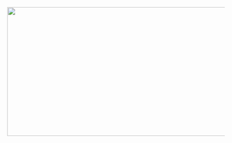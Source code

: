 <div align="center">
  <img height="300" width="600" src="https://ireumvmoybitxftsqlgh.supabase.co/storage/v1/object/sign/Cuts/one-piece-law?token=eyJhbGciOiJIUzI1NiIsInR5cCI6IkpXVCJ9.eyJ1cmwiOiJDdXRzL29uZS1waWVjZS1sYXciLCJpYXQiOjE3MDI5MDYyOTgsImV4cCI6MTcwNTQ5ODI5OH0.eoX2C-WeRUO_oWgl71ZK04ez3tdYnKHWRAqJ7PY7-9E&t=2023-12-18T13%3A29%3A50.179Z"  />
</div>
